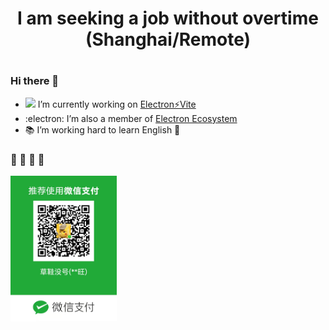 <h1 align='center'> I am seeking a job without overtime (Shanghai/Remote) <h1>

<!-- > [2022-06-15] 在等 **阿里 or 字节** 内推(技术类部门优先)，base 杭州，5 年经验，没学历！微信 z308487730 -->

### Hi there 👋

- <img src="https://github.com/electron-vite/vite-plugin-electron/blob/main/logo.svg?raw=true" width=20> I’m currently working on [Electron⚡️Vite](https://github.com/electron-vite)
- :electron: I’m also a member of [Electron Ecosystem](https://github.com/electron/governance/tree/main/wg-ecosystem)
- 📚 I’m working hard to learn English 🐌

<!--
**caoxiemeihao/caoxiemeihao** is a ✨ _special_ ✨ repository because its `README.md` (this file) appears on your GitHub profile.

Here are some ideas to get you started:

- 🔭 I’m currently working on ...
- 🌱 I’m currently learning ...
- 👯 I’m looking to collaborate on ...
- 🤔 I’m looking for help with ...
- 💬 Ask me about ...
- 📫 How to reach me: ...
- 😄 Pronouns: ...
- ⚡ Fun fact: ...
-->

### 🍵 🍰 🍣 🍟

<img width="170" src="https://github.com/caoxiemeihao/blog/raw/main/assets/$qrcode/$.png?raw=true" style="max-width: 100%;">

<!-- ### **找工作中！vx: z308487730** -->

<!--
---

![Snake](https://github.com/caoxiemeihao/caoxiemeihao/blob/snake/github-contribution-grid-snake.svg?raw=true)
-->
